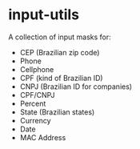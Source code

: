 # input-utils

A collection of input masks for:

- CEP (Brazilian zip code)
- Phone
- Cellphone
- CPF (kind of Brazilian ID)
- CNPJ (Brazilian ID for companies)
- CPF/CNPJ
- Percent
- State (Brazilian states)
- Currency
- Date
- MAC Address
